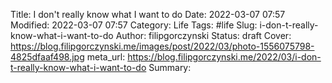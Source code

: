 Title: I don't really know what I want to do
Date: 2022-03-07 07:57
Modified: 2022-03-07 07:57
Category: Life
Tags: #life
Slug: i-don-t-really-know-what-i-want-to-do
Author: filipgorczynski
Status: draft
Cover: https://blog.filipgorczynski.me/images/post/2022/03/photo-1556075798-4825dfaaf498.jpg
meta_url: https://blog.filipgorczynski.me/2022/03/i-don-t-really-know-what-i-want-to-do
Summary: 